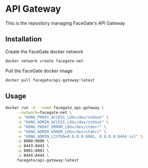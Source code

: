 # API Gateway

This is the repository managing FaceGate's API Gateway

## Installation

Create the FaceGate docker network

```bash
docker network create facegate-net
```

Pull the FaceGate docker image

```bash
docker pull facegate/api-gateway:latest
```

## Usage

```bash
docker run -d --name facegate_api-gateway \
     --network=facegate-net \
     -e "KONG_PROXY_ACCESS_LOG=/dev/stdout" \
     -e "KONG_ADMIN_ACCESS_LOG=/dev/stdout" \
     -e "KONG_PROXY_ERROR_LOG=/dev/stderr" \
     -e "KONG_ADMIN_ERROR_LOG=/dev/stderr" \
     -e "KONG_ADMIN_LISTEN=0.0.0.0:8001, 0.0.0.0:8444 ssl" \
     -p 8000:8000 \
     -p 8443:8443 \
     -p 8001:8001 \
     -p 8444:8444 \
     facegate/api-gateway:latest
```
